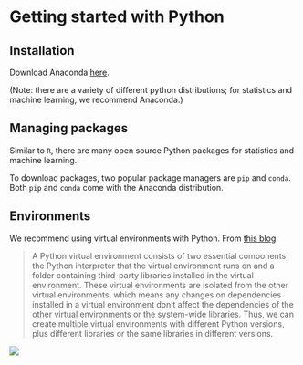 # Getting started with Python

## Installation

Download Anaconda [here](https://www.anaconda.com/download).

(Note: there are a variety of different python distributions; for statistics and machine learning, we recommend Anaconda.)

## Managing packages

Similar to `R`, there are many open source Python packages for statistics and machine learning.

To download packages, two popular package managers are `pip` and `conda`.  Both `pip` and `conda` come with the Anaconda distribution. 

## Environments

We recommend using virtual environments with Python. From [this blog](https://www.dataquest.io/blog/a-complete-guide-to-python-virtual-environments/):

> A Python virtual environment consists of two essential components: the Python interpreter that the virtual environment runs on and a folder containing third-party libraries installed in the virtual environment. These virtual environments are isolated from the other virtual environments, which means any changes on dependencies installed in a virtual environment don’t affect the dependencies of the other virtual environments or the system-wide libraries. Thus, we can create multiple virtual environments with different Python versions, plus different libraries or the same libraries in different versions.


![](https://www.dataquest.io/wp-content/uploads/2022/01/python-virtual-envs1.webp)
